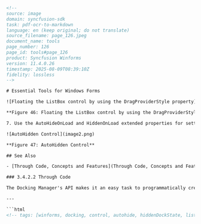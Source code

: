 ```html
<!-- 
source: image
domain: syncfusion-sdk
task: pdf-ocr-to-markdown
language: en (keep original; do not translate)
source_filename: page_126.jpeg
document_name: tools
page_number: 126
page_id: tools#page_126
product: Syncfusion Winforms
version: 11.4.0.26
timestamp: 2025-08-09T08:39:10Z
fidelity: lossless
-->

# Essential Tools for Windows Forms

![Floating the ListBox control by using the DragProviderStyle property](image1.png)

**Figure 46: Floating the ListBox control by using the DragProviderStyle property**

7. Use the AutoHideOnLoad and HiddenOnLoad extended properties for setting the autohidden and hidden dock states for the controls.

![AutoHidden Control](image2.png)

**Figure 47: AutoHidden Control**

## See Also

- [Through Code, Concepts and Features](Through Code, Concepts and Features)

### 3.4.2.2 Through Code

The Docking Manager's API makes it an easy task to programmatically create, initialize and set up a docking window's layout in an application. The following section guides you through the steps involved in setting up a simple docking windows layout with two Listbox controls.

---

```html
<!-- tags: [winforms, docking, control, autohide, hiddenDockState, listbox] keywords: [DockingManager, AutoHideOnLoad, HiddenOnLoad, ListBox, listbox control, autohidden, hidden, docking window layout, programmatic setup] -->
```